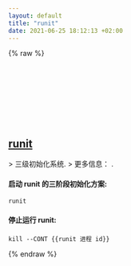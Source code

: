 ```yaml
---
layout: default
title: "runit"
date: 2021-06-25 18:12:13 +02:00
---
```

{% raw %}
<h2 id="runit">
  <a href="/zh/common/runit.html">runit</a> <a href="#runit"><svg class="icon">
    <use href="/assets/images/unicode_sprite.svg#link" />
  </svg></a>
</h2>
> 三级初始化系统.
> 更多信息： <https://wiki.archlinux.org/index.php/Runit>.

#### 启动 runit 的三阶段初始化方案:
```shell
runit
```
#### 停止运行 runit:
```shell
kill --CONT {{runit 进程 id}}
```
{% endraw %}